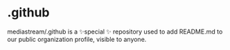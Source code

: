 # .github
mediastream/.github is a ✨special ✨ repository used to add README.md to our public organization profile, visible to anyone.
